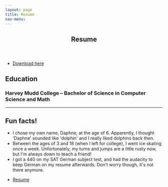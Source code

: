 ```yaml
---
layout: page
title: Resume
nav-menu:
---
```


<!-- Main -->
<div id="main" class="alt">

<!-- One -->
<section id="one">
	<div class="inner">
		<header class="major">
			<h1>Resume</h1>
		</header>

<ul class="actions">
	<li><a href="#" class="button icon fa-download">Download here</a></li>
</ul>
<!-- Content -->

<h2>Education</h2>
<h3>Harvey Mudd College – Bachelor of Science in Computer Science and Math</h3>


<hr class="major" />
<h2 id="timeline">Fun facts!</h2>
	<ul>
		<li>I chose my own name, Daphne, at the age of 6. Apparently, I thought 'Daphne' sounded like 'dolphin' and I really liked dolphins back then.</li>
		<li>Between the ages of 3 and 18 (when I left for college), I went ice skating once a week. Unfortunately, my turns and jumps are a little rusty now, but I'm always down to teach a friend!</li>
		<li>I got a 440 on my SAT German subject test, and had the audacity to keep German on my resume afterwards. Don't worry though, it's not there anymore.</li>
	</ul>

<!-- Resume -->
<ul class="actions">
	<li><a href="#" class="button icon fa-download">Resume</a></li>
</ul>
</div>
